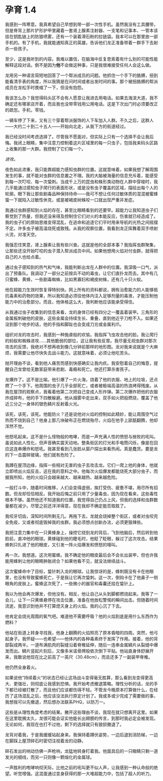 # 孕育 1.4

我感到一阵寒意。我真希望自己早想到带一部一次性手机。虽然我没有工具腰带，但是脊背上那片铲形护甲里藏着一套肾上腺素注射器、一支笔和记事本、一管本该挂在钥匙链上的防狼喷雾，还有一个装着滑石粉的拉链袋。我本可以在那里放一部手机的。有了手机，我就能通知真正的英雄，告诉他们龙正准备带着一群手下去射杀一些孩子。

至少，这是我听到的内容。我难以置信，在脑海中反复思索着有什么别的可能性能解释这段对话。倒不是因为**他**不会做这种事，只是我很难接受任何人会这么做。

龙用另一种语言简短地回答了一个帮派成员的问题。他抓住一个手下的胳膊，扭到能看清手表的角度，所以我猜是在问时间或者出发时间的事。那个被扭胳膊的帮派成员在龙松手时畏缩了一下，但没有抱怨。

我该怎么办？我觉得码头区不会有人愿意让我进去用电话。如果去海滨大道，我不确定还有哪家店开着，而且我也没带零钱用公用电话。这是下次出门时必须要改正的疏忽。手机，零钱。

一辆车停了下来，又有三个穿着帮派服饰的人下车加入人群。不久之后，这群人——大约二十到二十五人——开始向北走，从我下方的街道经过。

我已经没时间考虑选择了。尽管我不愿面对，但实际上只有一个选择不会让我后悔。我闭上眼睛，集中注意力控制着这片区域里的每一只虫子，包括我来码头区路上收集的那一大群。我控制了它们每一个。

_进攻。_

夜色如此浓重，我只能靠超能力感知虫群的位置。这就意味着，如果我想了解周围发生的事，就不能对虫群的信息置之不理。我的大脑被海量的信息充斥着，能感受到每一次叮咬、每一次蛰刺。当成千上万的昆虫和蛛形类动物在人群中穿梭时，我几乎能通过感知虫子爬行的表面形状，或是没有虫子覆盖的区域，描绘出每个人的轮廓。眼下我让那些剧毒品种保持待命——我可不想让任何过敏体质的混混被蜜蜂蛰一下就陷入过敏性休克，或是被褐皮树蛛咬一口就出现严重并发症。

我通过虫群感知到火焰的存在，甚至比眼睛看到的还要早。超能力让我知道虫子们察觉到了热量，但我还没来得及控制住它们对火的本能反应，伤害就已经造成了。我的虫子们的原始思维变得混乱，在逃命和追逐它们平时用来导航的光热之间摇摆不定。许多虫子被高温烧死或致残。从我的观察位置，我看到龙正挥舞着双手喷射火流，对准天空。

我强忍住笑意，肾上腺素让我有些兴奋。这就是他的全部本事？我指挥虫群聚集，让那些还没开始叮咬的虫子潜入帮派成员中间。如果他想用火焰对付虫群，就得把自己的人也给点着。

通过虫子感知到的热气和气味，我能判断出龙在人群中的位置。我深吸一口气，派出了预备队。我调动了一部分之前按兵不动的毒虫，让它们直扑龙而去。其中有几只蜜蜂、黄蜂，一些剧毒蜘蛛，比如黑寡妇和褐皮树蛛，还有几十只火蚁。

他在超能力生效时恢复得特别快。网上所有的资料都说，拥有治愈能力的人能够抵抗毒素和药物的效果，所以我知道必须往他体内注入足够剂量的毒液，才能压制他能力中的治愈部分。而且，他体格这么大，我判断他应该能承受得住。

从我通过虫子收集到的信息来看，龙的身体已经有四分之一覆盖着装甲。三角形的金属板刺破他的皮肤，这些金属会持续生长、重叠，直到他近乎刀枪不入。如果还没到那个地步的话，他的手指和脚趾也会变成刀刃或金属利爪。

组织对龙的攻击时，我感到一种施虐般的欢愉。我指挥飞虫攻击他的脸。我让爬行的蚂蚁和蜘蛛进攻…...其他脆弱的部位，这让我有些反胃。我尽量无视虫群对那次攻击的反馈，我绝对不想再收到像几分钟前那样的地形图。龙对我来说就是个大麻烦，我需要让他尽快失去战斗能力。这就意味着，必须让他吃苦头。

抛开理由不谈，看到他人痛苦而感到快感确实让我内疚。我安慰着自己的悔意，提醒自己龙曾给无数家庭带来悲剧、毒瘾和死亡。他还打算杀害孩子。

龙爆炸了。这不是比喻。他引爆了一片火海，烧着了他的衣服、地上的垃圾，还点燃了一个手下。他周围的虫子几乎全部死亡，或者被极端高温的热浪烤得残废。从我在屋顶的观察点，我看着他第二次把自己变成人形炸弹。第二次爆炸把他的衣服炸成碎布，他的手下四散躲避。他从烟雾中走出来，双手如火把般燃烧，覆盖了他近三分之一身体的银色鳞片反射着火光。

该死，该死，该死。他能防火？还是说他对火焰的控制如此精妙，能让周围空气过热而不烧到自己？他身上那几块破布正在燃烧殆尽，火焰在他手上舔舐翻腾，他却浑然不觉。

他怒吼起来。这不是什么怪物般的咆哮，而是一声充满人性的愤怒与挫败的吼叫。虽说如此人性化，但声音确实震天动地。整条街区的灯光和手电筒闪烁，像是在回应这连串爆炸和怒吼。我甚至看到几张脸从窗户探出来看热闹。真是蠢货。要是龙的下一击震碎玻璃，他们就有危险了。

我蹲在屋顶边缘，指挥一些相对无害的虫子去攻击龙。它们一爬上他的身体，他就立即喷出火焰反击，这在我的意料之中。他每次火焰爆发都能烧死大部分虫子，而据我所知，他的火焰只会越来越大、越来越热、越来越危险。

一般打斗中，随着时间推移，人们会变得虚弱，挨打受伤、疲惫不堪，用尽所有招数。但龙却恰恰相反。我开始后悔之前只用了少量毒虫，因为现在看来，这些毒性根本不够。虽然他还不知道我的位置，我觉得自己仍占上风，但我的选择和虫群数量都在减少。尽管之前还洋洋得意，现在我却不确定能否取胜了。

我咬牙切齿，深知时间所剩无几。再拖下去，龙就会烧掉整个街区，或者对虫咬完全免疫，又或者彻底毁掉我的虫群。我必须想点创新办法，必须更狠辣些。

我把注意力集中在一只黄蜂身上，操控它绕到龙的背后，飞到他脑后，然后转到他脸前，直冲他的眼球。黄蜂碰到他的睫毛时，他眨了眨眼，躲过了这次攻击。结果蜂刺只扎进了他的眼皮，又引发一阵火焰爆发和愤怒的嚎叫。

再一次。我想道。这次用蜜蜂。我不确定他的眼皮最后会不会长出装甲，但也许我能用蜂刺让他的眼睛肿胀闭合？如果他看不见，就没法继续战斗。

这次蜜蜂命中了目标，蛰针刺入龙的眼球。让我惊讶的是，蜂刺既没有卡在他眼里，也没有导致蜜蜂死亡，于是我让它再次蛰刺。这一次，倒钩卡在了他鼻子一侧眼角的皮肤上。蜜蜂这次死了，一些微小的器官和毒囊还挂在蛰针上。

我以为他会再次爆发，但他没有。相反，他让自己从头到脚都燃烧起来。我等了一会儿，让下一只黄蜂悬停在攻击位置，准备在他放松警惕的瞬间出击。但随着时间流逝，我意识到他并不打算熄灭身上的火焰。我的心沉了下去。

他肯定会烧光周围的氧气吧。难道他不需要呼吸？他的火焰到底是用什么东西作为燃料？

他站在街道上转身寻找我，他身上翻腾的火焰照亮了原本昏暗的四周。突然，他弓起身子。我怀疑——也希望——他体内的各种毒素终于发挥了作用。接着，他的背部裂成两半。一道布满肌肉的裂缝沿着脊椎延伸，随后一连串金属鳞片从裂缝中爆发而出。鳞片竖起片刻后，又像多米诺骨牌般依次倒下平贴。他站直身体舒展开来，我敢说他现在比之前高了一英尺（30.48cm），而且还多了一副装甲脊椎。

他仍然全身着火。

如果说他“持续着火”的状态已经让这场战斗变得毫无胜算，那么看到龙变得更高大、更强壮，则彻底让我感到恐惧。我开始考虑撤退策略。理性分析的话，龙的手下都已经被打散了，而且他们应该都伤得不轻。不管龙今晚原本打算做什么，在经历了这场混乱之后，他应该没法执行原定计划了。我或多或少完成了需要做的事，我想我可以先撤退，然后想办法联系PHQ，以防万一。

这些是从理性角度考虑的结果。撇开这些理由不谈，我现在就只想离开这里。如果在这里耽搁太久，龙很可能会证实他能长出翅膀的传言，到那时我必定会被发现。无论如何，我现在也打不过他，剩下的选择就只有狼狈撤退了。

龙背对着我，于是我缓缓站起身来。我保持着蹲伏姿势，一边后退到消防梯，一边在脚踩上屋顶碎石时密切注视着龙的动静。

碎石发出的响动仿佛一声枪响，龙猛地转身盯着我。他面具后的一只眼睛只剩一道发光的细线，而另一只则像一颗熔化的金属球。

一声胜利的咆哮响彻天际，比他之前的吼叫更不似人声，让我感到一种认命般的绝望。听觉增强。这混蛋通过变身获得的那一大堆超能力中，包括了超人的听力。
